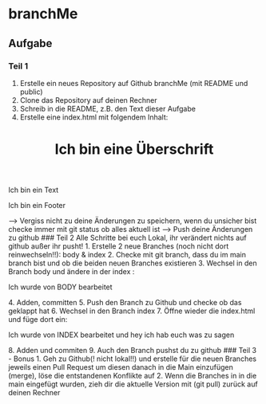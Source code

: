 # branchMe
## Aufgabe
### Teil 1
1. Erstelle ein neues Repository auf Github branchMe (mit README und public)
2. Clone das Repository auf deinen Rechner
3. Schreib in die README, z.B. den Text dieser Aufgabe
4. Erstelle eine index.html mit folgendem Inhalt:
<!DOCTYPE html>
<html>
 <head>
  <meta charset="UTF-8">
  <title>Document</title>
 </head>
 <body>
  <header>
   <h1>Ich bin eine Überschrift</h1>
  </header>
  <main>
   <p>Ich bin ein Text</p>
  </main>
  <footer>
   <p>Ich bin ein Footer</p>
  </footer>
 </body>
</html>
--> Vergiss nicht zu deine Änderungen zu speichern, wenn du unsicher bist checke immer mit git status ob alles aktuell ist
--> Push deine Änderungen zu github
### Teil 2
Alle Schritte bei euch Lokal, ihr verändert nichts auf github außer ihr pusht!
1. Erstelle 2 neue Branches (noch nicht dort reinwechseln!!): body & index
2. Checke mit git branch, dass du im main branch bist und ob die beiden neuen Branches existieren
3. Wechsel in den Branch body und ändere in der index :
  <main>
   <p>Ich wurde von BODY bearbeitet</p>
  </main>
4. Adden, committen
5. Push den Branch zu Github und checke ob das geklappt hat
6. Wechsel in den Branch index
7. Öffne wieder die index.html und füge dort ein:
  <main>
   <p>Ich wurde von INDEX bearbeitet und hey ich hab euch was zu sagen</p>
  </main>
8. Adden und commiten
9. Auch den Branch pushst du zu github
### Teil 3 - Bonus
1. Geh zu Github(! nicht lokal!!) und erstelle für die neuen Branches jeweils einen Pull Request um diesen danach in die Main einzufügen (merge), löse die entstandenen Konflikte auf
2. Wenn die Branches in in die main eingefügt wurden, zieh dir die aktuelle Version mit (git pull) zurück auf deinen Rechner

